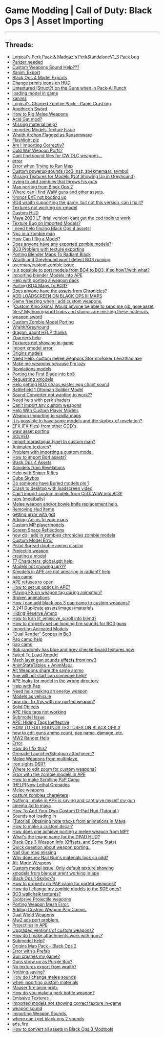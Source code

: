 # Game Modding |  Call of Duty: Black Ops 3 | Asset Importing
---
## Threads:
<ul>
<li><a href="{{ '/wiki/threads/3846.html' | relative_url }}">Logical's Perk Pack & Madgaz's PerkStandaloneV1_3 Pack bug</a></li>
<li><a href="{{ '/wiki/threads/3842.html' | relative_url }}">Panzer needed</a></li>
<li><a href="{{ '/wiki/threads/3722.html' | relative_url }}">Custom Weapons Sound Help???</a></li>
<li><a href="{{ '/wiki/threads/3830.html' | relative_url }}">Xanim_Export</a></li>
<li><a href="{{ '/wiki/threads/3658.html' | relative_url }}">Black Ops 4 Model Exports</a></li>
<li><a href="{{ '/wiki/threads/3794.html' | relative_url }}">Change primis icons on HUD</a></li>
<li><a href="{{ '/wiki/threads/3784.html' | relative_url }}">Untextured (Struct?) on the Guns when in Pack-A-Punch</a></li>
<li><a href="{{ '/wiki/threads/3755.html' | relative_url }}">loading model in game</a></li>
<li><a href="{{ '/wiki/threads/3771.html' | relative_url }}">xanims</a></li>
<li><a href="{{ '/wiki/threads/3750.html' | relative_url }}">Logical's Charred Zombie Pack - Game Crashing</a></li>
<li><a href="{{ '/wiki/threads/3745.html' | relative_url }}">Apothicon Sword</a></li>
<li><a href="{{ '/wiki/threads/3740.html' | relative_url }}">How to Rig Melee Weapons</a></li>
<li><a href="{{ '/wiki/threads/3736.html' | relative_url }}">Acid Gat mod?</a></li>
<li><a href="{{ '/wiki/threads/3724.html' | relative_url }}">Missing material help?</a></li>
<li><a href="{{ '/wiki/threads/3718.html' | relative_url }}">Imported Models Texture Issue</a></li>
<li><a href="{{ '/wiki/threads/3715.html' | relative_url }}">Wraith Archon Flagged as Ransomware</a></li>
<li><a href="{{ '/wiki/threads/3710.html' | relative_url }}">Flashlight plz</a></li>
<li><a href="{{ '/wiki/threads/3705.html' | relative_url }}">Am I Importing Correctly?</a></li>
<li><a href="{{ '/wiki/threads/3646.html' | relative_url }}">Cold War Weapon Ports?</a></li>
<li><a href="{{ '/wiki/threads/3655.html' | relative_url }}">Cant find sound files for CW DLC weapons...</a></li>
<li><a href="{{ '/wiki/threads/3638.html' | relative_url }}">error</a></li>
<li><a href="{{ '/wiki/threads/3634.html' | relative_url }}">Error when Trying to Run Map</a></li>
<li><a href="{{ '/wiki/threads/3555.html' | relative_url }}">Custom powerup sounds (bo3, nsz, zoekmemaar, symbo)</a></li>
<li><a href="{{ '/wiki/threads/3568.html' | relative_url }}">Missing Textures for Models (Not Showing Up in Greyhound)</a></li>
<li><a href="{{ '/wiki/threads/3567.html' | relative_url }}">trying to add zombies that throws his guts</a></li>
<li><a href="{{ '/wiki/threads/2944.html' | relative_url }}">Map porting from Black Ops 2</a></li>
<li><a href="{{ '/wiki/threads/3513.html' | relative_url }}">Where can i find WaW guns and other assets.</a></li>
<li><a href="{{ '/wiki/threads/3531.html' | relative_url }}">Kronos EXE not booting up</a></li>
<li><a href="{{ '/wiki/threads/3480.html' | relative_url }}">BO4 wraith supporting the game, but not this version, can i fix it?</a></li>
<li><a href="{{ '/wiki/threads/3470.html' | relative_url }}">Textures not working on xmodel</a></li>
<li><a href="{{ '/wiki/threads/1562.html' | relative_url }}">Custom HUD</a></li>
<li><a href="{{ '/wiki/threads/3429.html' | relative_url }}">Maya 2020 LT (trial version) cant get the cod tools to work</a></li>
<li><a href="{{ '/wiki/threads/3427.html' | relative_url }}">Texture Bug on Imported Models?</a></li>
<li><a href="{{ '/wiki/threads/3414.html' | relative_url }}">I need help finding Black Ops 4 assets!</a></li>
<li><a href="{{ '/wiki/threads/2822.html' | relative_url }}">Npc in a zombie map</a></li>
<li><a href="{{ '/wiki/threads/3358.html' | relative_url }}">How Can I Rig a Model?</a></li>
<li><a href="{{ '/wiki/threads/3159.html' | relative_url }}">Does anyone have any exported zombie models?</a></li>
<li><a href="{{ '/wiki/threads/3102.html' | relative_url }}">BO3 Problem with texture exporting</a></li>
<li><a href="{{ '/wiki/threads/3274.html' | relative_url }}">Porting Blender Maps To Radiant Black</a></li>
<li><a href="{{ '/wiki/threads/3267.html' | relative_url }}">Wraith and Greyhound won't detect BO3 running</a></li>
<li><a href="{{ '/wiki/threads/3150.html' | relative_url }}">usermap/custom zombie issue</a></li>
<li><a href="{{ '/wiki/threads/3337.html' | relative_url }}">Is it possible to port models from BO4 to BO3, if so how?/with what?</a></li>
<li><a href="{{ '/wiki/threads/3286.html' | relative_url }}">Importing blender Models into APE</a></li>
<li><a href="{{ '/wiki/threads/3277.html' | relative_url }}">Help with porting a weapon pack</a></li>
<li><a href="{{ '/wiki/threads/3248.html' | relative_url }}">Porting BO4 Maps To BO3?</a></li>
<li><a href="{{ '/wiki/threads/3250.html' | relative_url }}">Does anyone have the assets from Chronicles?</a></li>
<li><a href="{{ '/wiki/threads/1560.html' | relative_url }}">ADD LOADSCREEN ON BLACK OPS III MAPS</a></li>
<li><a href="{{ '/wiki/threads/3164.html' | relative_url }}">Game freezing when I add custom weapons.</a></li>
<li><a href="{{ '/wiki/threads/3146.html' | relative_url }}">[Custom Kino Skins] Would anyone be able to send me gib_gore asset files? My honorgaurd limbs and stumps are missing these materials.</a></li>
<li><a href="{{ '/wiki/threads/3139.html' | relative_url }}">weapon sword</a></li>
<li><a href="{{ '/wiki/threads/3070.html' | relative_url }}">Custom Zombie Model Porting</a></li>
<li><a href="{{ '/wiki/threads/3068.html' | relative_url }}">Wraith/Greyhound</a></li>
<li><a href="{{ '/wiki/threads/3065.html' | relative_url }}">dragon_gaunt HELP thanks</a></li>
<li><a href="{{ '/wiki/threads/3044.html' | relative_url }}">Zbarriers help</a></li>
<li><a href="{{ '/wiki/threads/2989.html' | relative_url }}">Textures not showing in-game</a></li>
<li><a href="{{ '/wiki/threads/2980.html' | relative_url }}">Import xmodel error</a></li>
<li><a href="{{ '/wiki/threads/2963.html' | relative_url }}">Origins models</a></li>
<li><a href="{{ '/wiki/threads/2959.html' | relative_url }}">Need Help. custom melee weapons Stormbreaker Leviathan axe</a></li>
<li><a href="{{ '/wiki/threads/2940.html' | relative_url }}">Make me weapons because I'm lazy</a></li>
<li><a href="{{ '/wiki/threads/2953.html' | relative_url }}">Revelations models</a></li>
<li><a href="{{ '/wiki/threads/2936.html' | relative_url }}">Porting the First Blade into bo3</a></li>
<li><a href="{{ '/wiki/threads/2806.html' | relative_url }}">Requesting xmodels</a></li>
<li><a href="{{ '/wiki/threads/2869.html' | relative_url }}">Help getting BO4 chaos easter egg chant sound</a></li>
<li><a href="{{ '/wiki/threads/2861.html' | relative_url }}">Battlefield 1 Ottoman Soldier Model</a></li>
<li><a href="{{ '/wiki/threads/2825.html' | relative_url }}">Sound Converter not wanting to work??</a></li>
<li><a href="{{ '/wiki/threads/2809.html' | relative_url }}">Need help with perk shaders</a></li>
<li><a href="{{ '/wiki/threads/2800.html' | relative_url }}">Can't import any custom weapons</a></li>
<li><a href="{{ '/wiki/threads/2794.html' | relative_url }}">Help With Custom Player Models</a></li>
<li><a href="{{ '/wiki/threads/2791.html' | relative_url }}">Weapon Importing to vanilla maps</a></li>
<li><a href="{{ '/wiki/threads/2781.html' | relative_url }}">It is possible to have some models and the skybox of revelation?</a></li>
<li><a href="{{ '/wiki/threads/2776.html' | relative_url }}">EFX (FX files) from other COD's</a></li>
<li><a href="{{ '/wiki/threads/2774.html' | relative_url }}">waw asset porting</a></li>
<li><a href="{{ '/wiki/threads/2775.html' | relative_url }}">SOLVED</a></li>
<li><a href="{{ '/wiki/threads/2760.html' | relative_url }}">Import marastagua (soe) In custom map?</a></li>
<li><a href="{{ '/wiki/threads/1565.html' | relative_url }}">Animated textures?</a></li>
<li><a href="{{ '/wiki/threads/2702.html' | relative_url }}">Problem with importing a custom model.</a></li>
<li><a href="{{ '/wiki/threads/2662.html' | relative_url }}">How to import Bo4 assets?</a></li>
<li><a href="{{ '/wiki/threads/2725.html' | relative_url }}">Black Ops 4 Assets</a></li>
<li><a href="{{ '/wiki/threads/2701.html' | relative_url }}">Xmodels from Revelations</a></li>
<li><a href="{{ '/wiki/threads/2675.html' | relative_url }}">Help with Sniper Rifles</a></li>
<li><a href="{{ '/wiki/threads/2599.html' | relative_url }}">Cube Skybox</a></li>
<li><a href="{{ '/wiki/threads/2601.html' | relative_url }}">Do someone have Buried models pls ?</a></li>
<li><a href="{{ '/wiki/threads/2588.html' | relative_url }}">Crash to desktop with loadscreen video</a></li>
<li><a href="{{ '/wiki/threads/1567.html' | relative_url }}">Can't import custom models from CoD: WaW into BO3!</a></li>
<li><a href="{{ '/wiki/threads/1566.html' | relative_url }}">raps (meatballs)</a></li>
<li><a href="{{ '/wiki/threads/1564.html' | relative_url }}">Melee weapon and/or bowie knife replacement help.</a></li>
<li><a href="{{ '/wiki/threads/1563.html' | relative_url }}">Removing Hud items</a></li>
<li><a href="{{ '/wiki/threads/1561.html' | relative_url }}">getting error with gdt</a></li>
<li><a href="{{ '/wiki/threads/1559.html' | relative_url }}">Adding Anims to your maps</a></li>
<li><a href="{{ '/wiki/threads/1558.html' | relative_url }}">Custom MP playermodels</a></li>
<li><a href="{{ '/wiki/threads/1557.html' | relative_url }}">Screen Space Reflections</a></li>
<li><a href="{{ '/wiki/threads/1556.html' | relative_url }}">how do i add in zombies chronicles zombie models</a></li>
<li><a href="{{ '/wiki/threads/1555.html' | relative_url }}">Custom Model Error</a></li>
<li><a href="{{ '/wiki/threads/1554.html' | relative_url }}">Pistol Spread double ammo display</a></li>
<li><a href="{{ '/wiki/threads/1553.html' | relative_url }}">Projectile weapon</a></li>
<li><a href="{{ '/wiki/threads/1552.html' | relative_url }}">creating a model</a></li>
<li><a href="{{ '/wiki/threads/1551.html' | relative_url }}">T7_Characters_global.gdt help</a></li>
<li><a href="{{ '/wiki/threads/1550.html' | relative_url }}">Models not showing up???</a></li>
<li><a href="{{ '/wiki/threads/1549.html' | relative_url }}">Xmodels in APE are not apearing in radiant? help</a></li>
<li><a href="{{ '/wiki/threads/1548.html' | relative_url }}">pap camo</a></li>
<li><a href="{{ '/wiki/threads/1547.html' | relative_url }}">APE refuses to open</a></li>
<li><a href="{{ '/wiki/threads/1546.html' | relative_url }}">How to set up optics in APE?</a></li>
<li><a href="{{ '/wiki/threads/1545.html' | relative_url }}">Playing FX on weapon tag during animation?</a></li>
<li><a href="{{ '/wiki/threads/1544.html' | relative_url }}">Broken animations</a></li>
<li><a href="{{ '/wiki/threads/1543.html' | relative_url }}">How i can add black ops 3 pap camo to custom weapons?</a></li>
<li><a href="{{ '/wiki/threads/1542.html' | relative_url }}">2,241 Duplicate assets/images/materials</a></li>
<li><a href="{{ '/wiki/threads/1541.html' | relative_url }}">Hiding Reserve Ammo</a></li>
<li><a href="{{ '/wiki/threads/1540.html' | relative_url }}">How to turn lit_emissive_scroll into blend?</a></li>
<li><a href="{{ '/wiki/threads/1539.html' | relative_url }}">How to properly set up looping fire sounds for BO3 guns</a></li>
<li><a href="{{ '/wiki/threads/1538.html' | relative_url }}">Importing Animated Models</a></li>
<li><a href="{{ '/wiki/threads/1537.html' | relative_url }}">"Dual Render" Scopes in Bo3</a></li>
<li><a href="{{ '/wiki/threads/1536.html' | relative_url }}">Pap camo help</a></li>
<li><a href="{{ '/wiki/threads/1535.html' | relative_url }}">pap camo</a></li>
<li><a href="{{ '/wiki/threads/1534.html' | relative_url }}">Bob randomly has blue and grey checkerboard textures now</a></li>
<li><a href="{{ '/wiki/threads/1533.html' | relative_url }}">Failed To Load Xmodel</a></li>
<li><a href="{{ '/wiki/threads/1532.html' | relative_url }}">Mech layer gun sounds effects from mw3</a></li>
<li><a href="{{ '/wiki/threads/1531.html' | relative_url }}">AnimStateTables + AnimMaps</a></li>
<li><a href="{{ '/wiki/threads/1530.html' | relative_url }}">Alt Weapons share the same ammo</a></li>
<li><a href="{{ '/wiki/threads/1529.html' | relative_url }}">Ape will not start can someone help?</a></li>
<li><a href="{{ '/wiki/threads/1528.html' | relative_url }}">APE looks for model in the wrong directory</a></li>
<li><a href="{{ '/wiki/threads/1527.html' | relative_url }}">Help with Pap</a></li>
<li><a href="{{ '/wiki/threads/1526.html' | relative_url }}">Need help making an energy weapon</a></li>
<li><a href="{{ '/wiki/threads/1525.html' | relative_url }}">Models as vehicule</a></li>
<li><a href="{{ '/wiki/threads/1524.html' | relative_url }}">how do i fix this with my ported weapon?</a></li>
<li><a href="{{ '/wiki/threads/1523.html' | relative_url }}">Solid Objects</a></li>
<li><a href="{{ '/wiki/threads/1522.html' | relative_url }}">APE Hide tags not working</a></li>
<li><a href="{{ '/wiki/threads/1521.html' | relative_url }}">Submodel Issue</a></li>
<li><a href="{{ '/wiki/threads/1520.html' | relative_url }}">APE: Hiding Tags Ineffective</a></li>
<li><a href="{{ '/wiki/threads/1519.html' | relative_url }}">HOW TO EDIT ROUNDS TEXTURES ON BLACK OPS 3</a></li>
<li><a href="{{ '/wiki/threads/1518.html' | relative_url }}">how to edit guns ammo count, pap name, damage, etc.</a></li>
<li><a href="{{ '/wiki/threads/1517.html' | relative_url }}">MW2 Ranger Help</a></li>
<li><a href="{{ '/wiki/threads/1516.html' | relative_url }}">Error</a></li>
<li><a href="{{ '/wiki/threads/1515.html' | relative_url }}">How do I fix this?</a></li>
<li><a href="{{ '/wiki/threads/1514.html' | relative_url }}">Grenade Launcher/Shotgun attachment?</a></li>
<li><a href="{{ '/wiki/threads/1513.html' | relative_url }}">Melee Weapons from multiplaye.</a></li>
<li><a href="{{ '/wiki/threads/1512.html' | relative_url }}">Iron sights DSR?</a></li>
<li><a href="{{ '/wiki/threads/1511.html' | relative_url }}">Where to edit zoom for custom weapons?</a></li>
<li><a href="{{ '/wiki/threads/1510.html' | relative_url }}">Error with the zombie models in APE</a></li>
<li><a href="{{ '/wiki/threads/1509.html' | relative_url }}">How to make Scrolling PaP Camo</a></li>
<li><a href="{{ '/wiki/threads/1508.html' | relative_url }}">[HELP]New Lethal Grenades</a></li>
<li><a href="{{ '/wiki/threads/1507.html' | relative_url }}">Melee weapons</a></li>
<li><a href="{{ '/wiki/threads/1506.html' | relative_url }}">costum zombies charakters</a></li>
<li><a href="{{ '/wiki/threads/1505.html' | relative_url }}">Nothing I make in APE is saving and cant give myself my gun</a></li>
<li><a href="{{ '/wiki/threads/1504.html' | relative_url }}">cinema 4d to maya</a></li>
<li><a href="{{ '/wiki/threads/1503.html' | relative_url }}">How To Add Your Own Custom D-Pad Hud (Tutorial )</a></li>
<li><a href="{{ '/wiki/threads/1502.html' | relative_url }}">Sounds not loading in</a></li>
<li><a href="{{ '/wiki/threads/1501.html' | relative_url }}">[Tutorial] Obtaining note tracks from animations in Maya</a></li>
<li><a href="{{ '/wiki/threads/1500.html' | relative_url }}">How to make a custom decal?</a></li>
<li><a href="{{ '/wiki/threads/1499.html' | relative_url }}">How does one achieve porting a melee weapon from MP?</a></li>
<li><a href="{{ '/wiki/threads/1498.html' | relative_url }}">What's the image name for the DPAD HUD?</a></li>
<li><a href="{{ '/wiki/threads/1497.html' | relative_url }}">Black Ops 3 Weapon Info (Offsets, and Some Stats)</a></li>
<li><a href="{{ '/wiki/threads/1496.html' | relative_url }}">Quick question about weapon porting..</a></li>
<li><a href="{{ '/wiki/threads/1495.html' | relative_url }}">Nail Gun mag missing</a></li>
<li><a href="{{ '/wiki/threads/1494.html' | relative_url }}">Why does my Nail Gun's materials look so odd?</a></li>
<li><a href="{{ '/wiki/threads/1493.html' | relative_url }}">Alt-Mode Weapons</a></li>
<li><a href="{{ '/wiki/threads/1492.html' | relative_url }}">Custom model issue. Only default texture showing</a></li>
<li><a href="{{ '/wiki/threads/1491.html' | relative_url }}">xmodels from blender arent working in ape</a></li>
<li><a href="{{ '/wiki/threads/1490.html' | relative_url }}">Black Ops 1 Skybox's</a></li>
<li><a href="{{ '/wiki/threads/1489.html' | relative_url }}">How to properly do PAP camo for ported weapons?</a></li>
<li><a href="{{ '/wiki/threads/1488.html' | relative_url }}">How do I change my zombie models to the SOE ones?</a></li>
<li><a href="{{ '/wiki/threads/1487.html' | relative_url }}">BO3 wallchalk textures?</a></li>
<li><a href="{{ '/wiki/threads/1486.html' | relative_url }}">Explosive Projectile weapons</a></li>
<li><a href="{{ '/wiki/threads/1485.html' | relative_url }}">Porting Weapon Mesh Error.</a></li>
<li><a href="{{ '/wiki/threads/1484.html' | relative_url }}">Adding Custom Weapon Pap Camos.</a></li>
<li><a href="{{ '/wiki/threads/1483.html' | relative_url }}">Dual Wield Weapons</a></li>
<li><a href="{{ '/wiki/threads/1482.html' | relative_url }}">Mw2 ads port problem.</a></li>
<li><a href="{{ '/wiki/threads/1481.html' | relative_url }}">Projectiles in APE</a></li>
<li><a href="{{ '/wiki/threads/1480.html' | relative_url }}">Upgraded versions of custom weapons?</a></li>
<li><a href="{{ '/wiki/threads/1479.html' | relative_url }}">How do I make attachments work with guns?</a></li>
<li><a href="{{ '/wiki/threads/1478.html' | relative_url }}">Submodel help?</a></li>
<li><a href="{{ '/wiki/threads/1477.html' | relative_url }}">Origins Map Pack - Black Ops 2</a></li>
<li><a href="{{ '/wiki/threads/1476.html' | relative_url }}">Error with a Prefab</a></li>
<li><a href="{{ '/wiki/threads/1475.html' | relative_url }}">Gun crashes my game?</a></li>
<li><a href="{{ '/wiki/threads/1474.html' | relative_url }}">Guns show up as Purple Box?</a></li>
<li><a href="{{ '/wiki/threads/1473.html' | relative_url }}">No textures export from wraith?</a></li>
<li><a href="{{ '/wiki/threads/1472.html' | relative_url }}">Nothing saving?</a></li>
<li><a href="{{ '/wiki/threads/1471.html' | relative_url }}">How do I change melee sounds</a></li>
<li><a href="{{ '/wiki/threads/1470.html' | relative_url }}">when inporting custom materials</a></li>
<li><a href="{{ '/wiki/threads/1469.html' | relative_url }}">Mauser fire anim prob.</a></li>
<li><a href="{{ '/wiki/threads/1468.html' | relative_url }}">How do you make a perk bottle weapon?</a></li>
<li><a href="{{ '/wiki/threads/1467.html' | relative_url }}">Emissive Textures</a></li>
<li><a href="{{ '/wiki/threads/1466.html' | relative_url }}">Imported models not showing correct texture in-game</a></li>
<li><a href="{{ '/wiki/threads/1465.html' | relative_url }}">weapon sound</a></li>
<li><a href="{{ '/wiki/threads/1464.html' | relative_url }}">Importing Weapon Sounds.</a></li>
<li><a href="{{ '/wiki/threads/1463.html' | relative_url }}">where can i get black ops 2 sounds</a></li>
<li><a href="{{ '/wiki/threads/1462.html' | relative_url }}">ads_fire</a></li>
<li><a href="{{ '/wiki/threads/1461.html' | relative_url }}">How to convert all assets in Black Ops 3 Modtools</a></li>
</ul>
